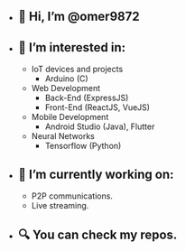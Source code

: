 - 👋 Hi, I’m @omer9872
  -
- 👀 I’m interested in:
  -
  
    - IoT devices and projects
      - Arduino (C)
    - Web Development
      - Back-End (ExpressJS)
      - Front-End (ReactJS, VueJS)
    - Mobile Development
      - Android Studio (Java), Flutter
    - Neural Networks
      - Tensorflow (Python)
    
- 📗 I’m currently working on:
  -
  
  - P2P communications.
  - Live streaming.
  
- 🔍 You can check my repos.
  -

<!---
omer9872/omer9872 is a ✨ special ✨ repository because its `README.md` (this file) appears on your GitHub profile.
You can click the Preview link to take a look at your changes.
--->
